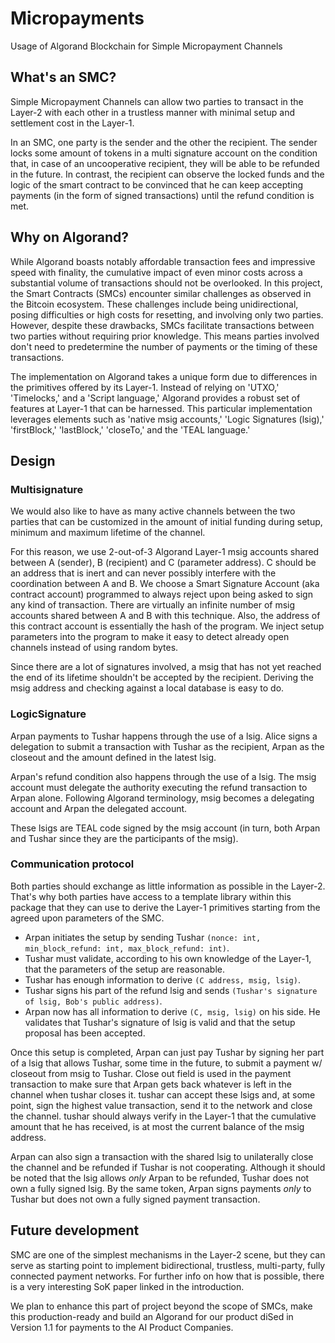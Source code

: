 # Micropayments
Usage of Algorand Blockchain for Simple Micropayment Channels

## What's an SMC?
Simple Micropayment Channels can allow
two parties to transact in the Layer-2 with each other in a trustless manner with minimal setup and settlement
cost in the Layer-1.

In an SMC, one party is the sender and the other the recipient.
The sender locks some amount of tokens in a multi signature account on the condition that, in case of an
uncooperative recipient, they will be able to be refunded in the future.
In contrast, the recipient can observe the locked funds and the logic of the smart contract to be convinced
that he can keep accepting payments (in the form of signed transactions) until the refund condition is met.

## Why on Algorand?
While Algorand boasts notably affordable transaction fees and impressive speed with finality, the cumulative impact of even minor costs across a substantial volume of transactions should not be overlooked. In this project, the Smart Contracts (SMCs) encounter similar challenges as observed in the Bitcoin ecosystem. These challenges include being unidirectional, posing difficulties or high costs for resetting, and involving only two parties. However, despite these drawbacks, SMCs facilitate transactions between two parties without requiring prior knowledge. This means parties involved don't need to predetermine the number of payments or the timing of these transactions.

The implementation on Algorand takes a unique form due to differences in the primitives offered by its Layer-1. Instead of relying on 'UTXO,' 'Timelocks,' and a 'Script language,' Algorand provides a robust set of features at Layer-1 that can be harnessed. This particular implementation leverages elements such as 'native msig accounts,' 'Logic Signatures (lsig),' 'firstBlock,' 'lastBlock,' 'closeTo,' and the 'TEAL language.'

## Design
### Multisignature
We would also like to have as many active channels between the two parties that can be
customized in the amount of initial funding during setup, minimum and maximum lifetime of the channel.

For this reason, we use 2-out-of-3 Algorand Layer-1 msig accounts shared between A (sender), B (recipient) and C (parameter address).
C should be an address that is inert and can never possibly interfere with the coordination
between A and B. We choose a Smart Signature Account (aka contract account) programmed to
always reject upon being asked to sign any kind of transaction.
There are virtually an infinite number of msig accounts shared between A and B with this technique.
Also, the address of this contract account is essentially the hash of the program.
We inject setup parameters into the program to make it easy to detect already open channels
instead of using random bytes.

Since there are a lot of signatures involved, a msig that has not yet reached the end of
its lifetime shouldn't be accepted by the recipient. Deriving the msig address and checking
against a local database is easy to do.

### LogicSignature
Arpan payments to Tushar happens through the use of a lsig. Alice signs a delegation to submit a transaction with
 Tushar as the recipient, Arpan as the closeout and the amount defined in the latest lsig.

Arpan's refund condition also happens through the use of a lsig.
The msig account must delegate the authority executing the refund transaction to Arpan alone. Following Algorand terminology, msig becomes a delegating account and Arpan the
delegated account.

These lsigs are TEAL code signed by the msig account
 (in turn, both Arpan and Tushar since they are the participants of the msig).

### Communication protocol
Both parties should exchange as little information as possible in the Layer-2.
That's why both parties have access to a template library within this package that they can
use to derive the Layer-1 primitives starting from the agreed upon parameters of the SMC.

- Arpan initiates the setup by sending Tushar `(nonce: int, min_block_refund: int, max_block_refund: int)`.
- Tushar must validate, according to his own knowledge of the Layer-1, that
the parameters of the setup are reasonable.
- Tushar has enough information to derive `(C address, msig, lsig)`.
- Tushar signs his part of the refund lsig and sends `(Tushar's signature of lsig, Bob's public address)`.
- Arpan now has all information to derive `(C, msig, lsig)` on his side.
He validates that Tushar's signature of lsig is valid and that the setup proposal has been
accepted.

Once this setup is completed, Arpan can just pay Tushar by signing her part of a lsig that allows Tushar, some time in the future, to submit a payment w/ closeout from msig to Tushar.
Close out field is used in the payment transaction to make sure that Arpan gets back
whatever is left in the channel when tushar closes it.
tushar can accept these lsigs and, at some point, sign the highest value transaction, send it to the network and close the channel.
tushar should always verify in the Layer-1 that the cumulative amount that he has received,
is at most the current balance of the msig address.

Arpan can also sign a transaction with the shared lsig to unilaterally close the channel and be refunded if Tushar is not cooperating.
Although it should be noted that the lsig allows _only_ Arpan to be refunded, Tushar does not own a fully signed lsig.
By the same token, Arpan signs payments _only_ to Tushar but does not own a fully signed payment transaction.

## Future development
SMC are one of the simplest mechanisms in the Layer-2 scene, but they can serve as starting point to implement
bidirectional, trustless, multi-party, fully connected payment networks.
For further info on how that is possible, there is a very interesting SoK paper linked in the introduction.

We plan to enhance this part of project beyond the scope of SMCs, make this production-ready and build an Algorand for our product diSed in Version 1.1 for payments to the AI Product Companies.
